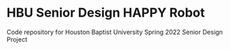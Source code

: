 # HBU Senior Design HAPPY Robot
 Code repository for Houston Baptist University Spring 2022 Senior Design Project
